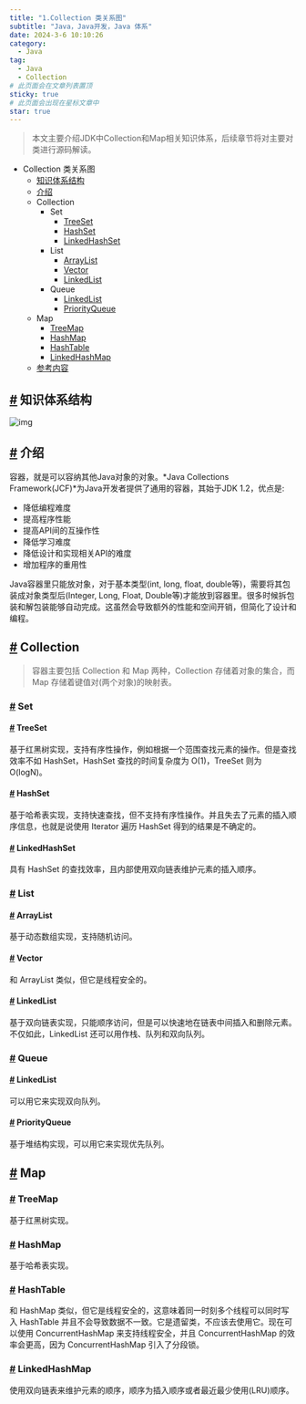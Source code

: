 ```yaml
---
title: "1.Collection 类关系图"
subtitle: "Java，Java开发，Java 体系"
date: 2024-3-6 10:10:26
category:
  - Java
tag:
  - Java
  - Collection   
# 此页面会在文章列表置顶
sticky: true
# 此页面会出现在星标文章中
star: true
---
```


> 本文主要介绍JDK中Collection和Map相关知识体系，后续章节将对主要对类进行源码解读。 

- Collection 类关系图
  - [知识体系结构](#知识体系结构)
  <!-- more -->
  - [介绍](#介绍)
  - Collection
    - Set
      - [TreeSet](#treeset)
      - [HashSet](#hashset)
      - [LinkedHashSet](#linkedhashset)
    - List
      - [ArrayList](#arraylist)
      - [Vector](#vector)
      - [LinkedList](#linkedlist)
    - Queue
      - [LinkedList](#linkedlist-1)
      - [PriorityQueue](#priorityqueue)
  - Map
    - [TreeMap](#treemap)
    - [HashMap](#hashmap)
    - [HashTable](#hashtable)
    - [LinkedHashMap](#linkedhashmap)
  - [参考内容](#参考内容)

## [#](#知识体系结构) 知识体系结构


![img](https://lixuanfengs.github.io/blog-images/vp/Java/java_collections_overview.png)

## [#](#介绍) 介绍

容器，就是可以容纳其他Java对象的对象。*Java Collections Framework(JCF)*为Java开发者提供了通用的容器，其始于JDK 1.2，优点是:

- 降低编程难度
- 提高程序性能
- 提高API间的互操作性
- 降低学习难度
- 降低设计和实现相关API的难度
- 增加程序的重用性

Java容器里只能放对象，对于基本类型(int, long, float, double等)，需要将其包装成对象类型后(Integer, Long, Float, Double等)才能放到容器里。很多时候拆包装和解包装能够自动完成。这虽然会导致额外的性能和空间开销，但简化了设计和编程。

## [#](#collection) Collection

> 容器主要包括 Collection 和 Map 两种，Collection 存储着对象的集合，而 Map 存储着键值对(两个对象)的映射表。

### [#](#set) Set

#### [#](#treeset) TreeSet

基于红黑树实现，支持有序性操作，例如根据一个范围查找元素的操作。但是查找效率不如 HashSet，HashSet 查找的时间复杂度为 O(1)，TreeSet 则为 O(logN)。

#### [#](#hashset) HashSet

基于哈希表实现，支持快速查找，但不支持有序性操作。并且失去了元素的插入顺序信息，也就是说使用 Iterator 遍历 HashSet 得到的结果是不确定的。

#### [#](#linkedhashset) LinkedHashSet

具有 HashSet 的查找效率，且内部使用双向链表维护元素的插入顺序。

### [#](#list) List

#### [#](#arraylist) ArrayList

基于动态数组实现，支持随机访问。

#### [#](#vector) Vector

和 ArrayList 类似，但它是线程安全的。

#### [#](#linkedlist) LinkedList

基于双向链表实现，只能顺序访问，但是可以快速地在链表中间插入和删除元素。不仅如此，LinkedList 还可以用作栈、队列和双向队列。

### [#](#queue) Queue

#### [#](#linkedlist-1) LinkedList

可以用它来实现双向队列。

#### [#](#priorityqueue) PriorityQueue

基于堆结构实现，可以用它来实现优先队列。

## [#](#map) Map

### [#](#treemap) TreeMap

基于红黑树实现。

### [#](#hashmap) HashMap

基于哈希表实现。

### [#](#hashtable) HashTable

和 HashMap 类似，但它是线程安全的，这意味着同一时刻多个线程可以同时写入 HashTable 并且不会导致数据不一致。它是遗留类，不应该去使用它。现在可以使用 ConcurrentHashMap 来支持线程安全，并且 ConcurrentHashMap 的效率会更高，因为 ConcurrentHashMap 引入了分段锁。

### [#](#linkedhashmap) LinkedHashMap

使用双向链表来维护元素的顺序，顺序为插入顺序或者最近最少使用(LRU)顺序。

